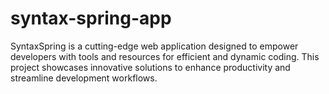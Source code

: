 # syntax-spring-app
SyntaxSpring is a cutting-edge web application designed to empower developers with tools and resources for efficient and dynamic coding. This project showcases innovative solutions to enhance productivity and streamline development workflows.
